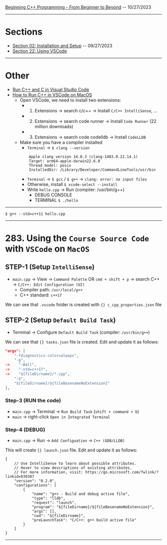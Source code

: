 [Beginning C++ Programming - From Beginner to Beyond](https://www.udemy.com/course/beginning-c-plus-plus-programming/) -- 10/27/2023

***
# Sections

* [Section 02: Installation and Setup](https://github.com/muarshad01/CPP_Programming/blob/section_02/section_02_installation_and_setup.md) -- 09/27/2023
* [Section 22: Using VSCode](https://github.com/muarshad01/CPP_Programming/blob/section_02/section_22_Using_VSCode.md)

***

# Other

* [Run C++ and C in Visual Studio Code](https://www.youtube.com/watch?v=3-9sObAg6R0)
* [How to Run C++ in VSCode on MacOS](https://www.youtube.com/watch?v=tdAD0WZjXrM)
    - Open VSCode, we need to install two extensions:
        - 1. Extensions -> search c/c++ -> Install `C/C++ IntelliSense`, ... 
        - 2. Extensions -> search code runner -> Install `Code Runner` (22 million downloads)
        - 3. Extensions -> search code codelldb -> Install `CodeLLDB`
    - Make sure you have a compiler installed
        - `Terminal` -> `$ clang --version`
        ```
            Apple clang version 14.0.3 (clang-1403.0.22.14.1)
            Target: arm64-apple-darwin22.6.0
            Thread model: posix
            InstalledDir: /Library/Developer/CommandLineTools/usr/bin
        ```
        - `Terminal` -> `$ gcc` / `$ g++` -> `clang: error: no input files`
        - Otherwise, install `$ xcode-select --install`
        - Write `hello.cpp` -> Run (compiler: /usr/bin/g++)
            - DEBUG CONSOLE
            - TERMINAL `$ ./hello` 
***

```
$ g++ --std=c++11 hello.cpp
```

***

# 283. Using the `Course Source Code` with `VSCode` on `MacOS`

## STEP-1 (Setup `IntelliSense`)

* `main.cpp` -> View -> `Command Palette` OR `cmd + shift + p` -> search C++ -> `C/C++: Edit Configuration (UI)`
    - Compiler path: `/usr/local/g++`
    - C++ standard: `c++17`

We can see that `.vscode` folder is created with `{} c_cpp_properties.json` file

## STEP-2 (Setup `Default Build Task`)

* Terminal -> Configure `Default Build Task` (compiler: `/usr/bin/g++`)

We can see that `{} tasks.json` file is created. Edit and update it as follows:

```json
"args": [
    "-fdiagnostics-color=always",
    "-g",
->    "-Wall",
->    "-std=c++17",
->    "${fileDirname}/*.cpp",
    "-o",
    "${fileDirname}/${fileBasenameNoExtension}"
],
```

### Step-3 (RUN the code)

* `main.cpp` -> Terminal -> `Run Build Task` (`shift + command + b`)
* `main` -> right-click `Open in Integrated Terminal`

### Step-4 (DEBUG)

* `main.cpp` -> Run -> `Add Configuation` -> `C++ (GDB/LLDB)`

This will create `{} launch.json` file. Edit and update it as follows:

```
{
    // Use IntelliSense to learn about possible attributes.
    // Hover to view descriptions of existing attributes.
    // For more information, visit: https://go.microsoft.com/fwlink/?linkid=830387
    "version": "0.2.0",
    "configurations": [
        {
            "name": "g++ - Build and debug active file",
            "type": "lldb",
            "request": "launch",
            "program": "${fileDirname}/${fileBasenameNoExtension}",
            "args": [],
            "cwd": "${fileDirname}",
            "preLaunchTask": "C/C++: g++ build active file"
        }
    ]
}
```

***




